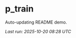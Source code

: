 # p_train

Auto-updating README demo.

<!--START_SECTION:status-->
_Last run: 2025-10-20 08:28 UTC_
<!--END_SECTION:status-->



































































































































































































































































































































































































































































































































































































































































































































































































































































































































































































































































































































































































































































































































































































































